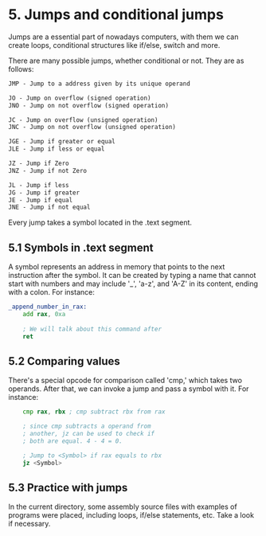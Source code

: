 # 5. Jumps and conditional jumps
Jumps are a essential part of nowadays computers, with them we can create loops, conditional structures like if/else, switch and more.

There are many possible jumps, whether conditional or not. They are as follows:
```txt
JMP - Jump to a address given by its unique operand

JO - Jump on overflow (signed operation)
JNO - Jump on not overflow (signed operation)

JC - Jump on overflow (unsigned operation)
JNC - Jump on not overflow (unsigned operation)

JGE - Jump if greater or equal
JLE - Jump if less or equal

JZ - Jump if Zero
JNZ - Jump if not Zero

JL - Jump if less
JG - Jump if greater
JE - Jump if equal 
JNE - Jump if not equal 
```

Every jump takes a symbol located in the .text segment.

## 5.1 Symbols in .text segment
A symbol represents an address in memory that points to the next instruction after the symbol. It can be created by typing a name that cannot start with numbers and may include '_', 'a-z', and 'A-Z' in its content, ending with a colon. For instance:
```asm
_append_number_in_rax:
    add rax, 0xa
	
	; We will talk about this command after
    ret
```

## 5.2 Comparing values
There's a special opcode for comparison called 'cmp,' which takes two operands. After that, we can invoke a jump and pass a symbol with it. For instance:
```asm
    cmp rax, rbx ; cmp subtract rbx from rax

    ; since cmp subtracts a operand from 
    ; another, jz can be used to check if 
    ; both are equal. 4 - 4 = 0.

	; Jump to <Symbol> if rax equals to rbx
    jz <Symbol>
```

## 5.3 Practice with jumps
In the current directory, some assembly source files with examples of programs were placed, including loops, if/else statements, etc. Take a look if necessary.